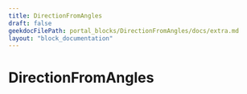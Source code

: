 ```yaml
---
title: DirectionFromAngles
draft: false
geekdocFilePath: portal_blocks/DirectionFromAngles/docs/extra.md
layout: "block_documentation"
---
```

# DirectionFromAngles
